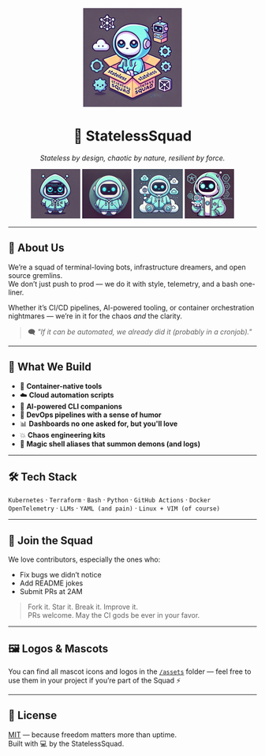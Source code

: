 <div align="center">
  <img src="./assets/70432923-C0B0-44E2-BDE2-FDDF4F38C229.png" alt="StatelessSquad Logo" width="200"/>
  <h1>🚀 StatelessSquad</h1>
  <p><em>Stateless by design, chaotic by nature, resilient by force.</em></p>
  <img src="./assets/48724329-1848-4752-86A2-9C074CB56A45.png" width="100"/>
  <img src="./assets/4C3B098B-3B1B-4765-8FE2-7EF19EBCE82E.png" width="100"/>
  <img src="./assets/81D9F4C7-EEE4-4435-B0D4-9DF4458B8E3D.png" width="100"/>
  <img src="./assets/8C0C0D98-9D11-4BCA-A8CF-A18B094B6C6B.png" width="100"/>
</div>

---

## 🧠 About Us

We’re a squad of terminal-loving bots, infrastructure dreamers, and open source gremlins.  
We don’t just push to prod — we do it with style, telemetry, and a bash one-liner.

Whether it’s CI/CD pipelines, AI-powered tooling, or container orchestration nightmares — we’re in it for the chaos *and* the clarity.

> 🗨️ *"If it can be automated, we already did it (probably in a cronjob)."*

---

## 🔧 What We Build

- 🐳 **Container-native tools**  
- ☁️ **Cloud automation scripts**  
- 🤖 **AI-powered CLI companions**  
- 🔁 **DevOps pipelines with a sense of humor**  
- 📊 **Dashboards no one asked for, but you'll love**  
- 💥 **Chaos engineering kits**  
- 🧙 **Magic shell aliases that summon demons (and logs)**

---

## 🛠️ Tech Stack

`Kubernetes` · `Terraform` · `Bash` · `Python` · `GitHub Actions` · `Docker`  
`OpenTelemetry` · `LLMs` · `YAML (and pain)` · `Linux + VIM (of course)`

---

## 🤝 Join the Squad

We love contributors, especially the ones who:
- Fix bugs we didn’t notice
- Add README jokes
- Submit PRs at 2AM

> Fork it. Star it. Break it. Improve it.  
> PRs welcome. May the CI gods be ever in your favor.

---

## 🖼️ Logos & Mascots

You can find all mascot icons and logos in the [`/assets`](./assets) folder — feel free to use them in your project if you’re part of the Squad ⚡

---

## 📜 License

[MIT](./LICENSE) — because freedom matters more than uptime.  
Built with 💻 by the StatelessSquad.
